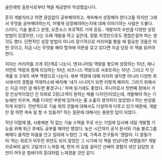 골든래빗 출판사로부터 책을 제공받아 작성했습니다.

흔히 개발자라고 하면 끊임없이 공부해야하고, 계속해서 성장해야 한다고들 하지만 그래서 무엇을 공부해야하는지, 어떻게 성장해야하는지에 대해 이야기하는 사람은 드물다. 스터디, 기술 블로그 운영, 오픈소스 프로젝트 기여 등등.. 개발자의 수만큼 다양한 성장 방법이 있겠지만, 나는 오래 개발을 하고 싶은데, 정말 저것만으로도 괜찮은걸까 하는 생각도 했다. 단편적인 성장 방법이 아니라 장기적으로 커리어를 봤을 때 필요한 것들은 어떤 것이고, 지금 나는 무엇을 해야 할까에 의문을 갖고 있다면 지금 당장 이 책을 읽어야 한다.

저자는 커리어를 크게 3단계로 나눈다. 엔지니어링 역량을 쌓으며 성장하는 10년, 매니지먼트 역량과 함께 리딩하는 10년, 비즈니스 역량으로 서포트하는 10년. 그리고 각 단계를 또 3개의 세부 역량으로 나눈다. 세부 역량에 대해 저자의 생각뿐 아니라 다양한 회사에서의 경험을 적재적소에 배치해 '내가 시니어가 되면 이렇게 해야지. 그러기 위해서는 지금 이런 걸 해두면 좋겠구나.' 하며 읽기에도 좋았다. 주니어로서 첫번째 장에서 가장 인상적이었던 건 의외로 2장(고객이 원하는 제품 디자인)이었는데, 개발해야 하는 기능에만 치우쳐, 제품 디자인 부문에 있어서는 좀 소홀히 생각하지 않았었나 하는 반성을 하게 되었다. 전반적으로 기술 외의 것들에 대해서도 다양하게 다루고 있기 때문에, 개발만 잘 하면 계속 일 할 수 있을까? 하는 질문에 대해서는 충분한 답이 되었다.

작년 이맘때 쯤, 사용해본 적 없는 기술 스택을 주로 쓰는 기업에 입사해 내일 개발할 기능을 위해 퇴근 후에도 공부를 해야만 했었다. 늦은 시간까지 공식 문서와 기술 블로그를 헤메다 울적한 마음을 안고 침대에 누웠던 그 때, 가족과 친구들의 '괜찮아. 다 잘될거야.'하는 위로가 아무런 위안도 되지 않았던 그 시기에 이 책을 만났다면 어땠을까? 개발자로써의 삶이 고달프다 느껴질 때, 먼저 이 길을 걸어간 선배의 경험이 섞인 담담한 조언이 어두운 밤바다의 등대처럼 느껴졌을 것만 같다.

